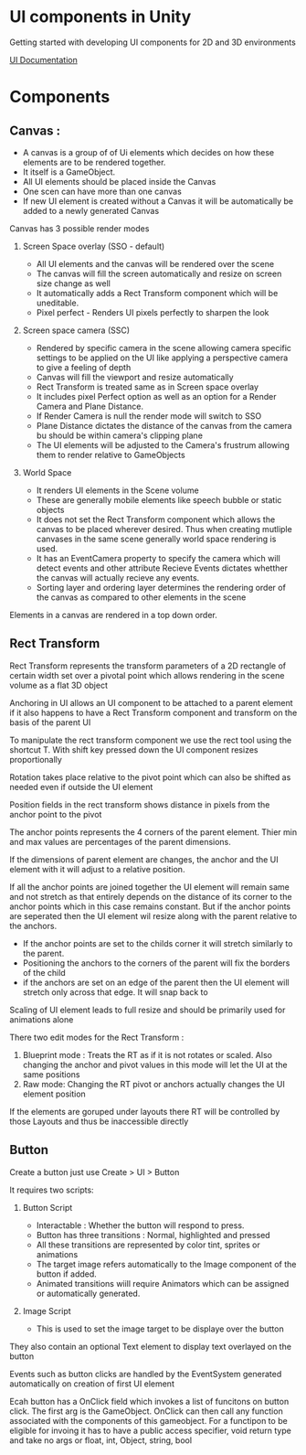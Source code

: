 # UI components in Unity
Getting started with developing UI components for 2D and 3D environments

[UI Documentation](https://docs.unity3d.com/Manual/UISystem.html)
# Components
## Canvas :
* A canvas is a group of of Ui elements which decides on how these elements are to be rendered together.
* It itself is a GameObject. 
* All UI elements should be placed inside the Canvas
* One scen can have more than one canvas
* If new UI element is created without a Canvas it will be automatically be added to a newly generated Canvas

Canvas has 3 possible render modes
1. Screen Space overlay (SSO - default)

    * All UI elements and the canvas will be rendered over the scene
    * The canvas will fill the screen automatically and resize on screen size change as well
    * It automatically adds a Rect Transform component which will be uneditable.
    * Pixel perfect - Renders UI pixels perfectly to sharpen the look
2. Screen space camera (SSC)
    * Rendered by specific camera in the scene allowing camera specific settings to be applied on the UI like applying a perspective camera to give a feeling of depth
    * Canvas will fill the viewport and resize automatically
    * Rect Transform is treated same as in Screen space overlay
    * It includes pixel Perfect option as well as an option for a Render Camera and Plane Distance.
    * If Render Camera is null the render mode will switch to SSO
    * Plane Distance dictates the distance of the canvas from the camera bu should be within camera's clipping plane
    * The UI elements will be adjusted to the Camera's frustrum allowing them to render relative to GameObjects
3. World Space
    
    *  It renders UI elements in the Scene volume
    * These are generally mobile elements like speech bubble or static objects
    * It does not set the Rect Transform component which allows the canvas to be placed wherever desired. Thus when creating mutliple canvases in the same scene generally world space rendering is used.
    * It has an EventCamera property to specify the camera which will detect events and other attribute Recieve Events dictates whetther the canvas will actually recieve any events.
    * Sorting layer and ordering layer determines the rendering order of the canvas as compared to other elements in the scene

Elements in a canvas are rendered in a top down order.
## Rect Transform
Rect Transform represents the transform parameters of a 2D rectangle of certain width set over a pivotal point which allows rendering in the scene volume as a flat 3D object   

Anchoring in UI allows an UI component to be attached to a parent element if it also happens to have a Rect Transform component and transform on the basis of the parent UI

To manipulate the rect transform component we use the rect tool using the shortcut T. With shift key pressed down the UI component resizes proportionally

Rotation takes place relative to the pivot point which can also be shifted as needed even if outside the UI element

Position fields in the rect transform shows distance in pixels from the anchor point to the pivot

The anchor points represents the 4 corners of the parent element. Thier min and max values are percentages of the parent dimensions.

If the dimensions of parent element are changes, the anchor and the UI element with it will adjust to a relative position.

If all the anchor points are joined together the UI element will remain same and not stretch as that entirely depends on the distance of its corner to the anchor points which in this case remains constant. But if the anchor points are seperated then the UI element wil resize along with the parent relative to the anchors.

* If the anchor points are set to the childs corner it will stretch similarly to the parent.
* Positioning the anchors to the corners of the parent will fix the borders of the child
* if the anchors are set on an edge of the parent then the UI element will stretch only across that edge. It will snap back to 

Scaling of UI element leads to full resize and should be primarily used for animations alone 

There two edit modes for the Rect Transform :
1. Blueprint mode : Treats the RT as if it is not rotates or scaled. Also changing the anchor and pivot values in this mode will let the UI at the same positions
2. Raw mode: Changing the RT pivot or anchors actually changes the UI element position

If the elements are goruped under layouts there RT will be controlled by those Layouts and thus be inaccessible directly

## Button
Create a button just use Create > UI > Button

It requires two scripts:
1. Button Script
    
    * Interactable : Whether the button will respond to press.
    * Button has three transitions : Normal, highlighted and pressed
    * All these transitions are represented by color tint, sprites or animations
    * The target image refers automatically to the Image component of the button if added. 
    * Animated transitions wiill require Animators which can be assigned or automatically generated.
2. Image Script  
    
    * This is used to set the image target to be displaye over the button

They also contain an optional Text element to display text overlayed on the button

Events such as button clicks are handled by the EventSystem generated automatically on creation of first UI element

Ecah button has a OnClick field which invokes a list of funcitons on button click. The first arg is the GameObject. OnClick can then call any function associated with the components of this gameobject. For a functipon to be eligible for invoing it has to have a public access specifier, void return type and take no args or float, int, Object, string, bool